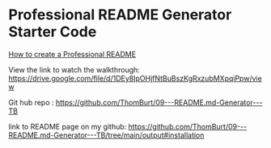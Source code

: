 # Professional README Generator Starter Code

[How to create a Professional README](https://coding-boot-camp.github.io/full-stack/github/professional-readme-guide)



View the link to watch the walkthrough: https://drive.google.com/file/d/1DEy8IpOHjfNtBuBszKgRxzubMXpqiPpw/view

Git hub repo : https://github.com/ThomBurt/09---README.md-Generator---TB


link to README page on my github: 
https://github.com/ThomBurt/09---README.md-Generator---TB/tree/main/output#installation



